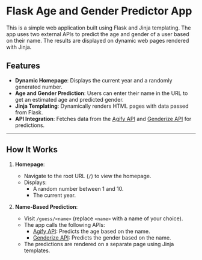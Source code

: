 # Flask Age and Gender Predictor App

This is a simple web application built using Flask and Jinja templating. The app uses two external APIs to predict the age and gender of a user based on their name. The results are displayed on dynamic web pages rendered with Jinja.

## Features

- **Dynamic Homepage**: Displays the current year and a randomly generated number.
- **Age and Gender Prediction**: Users can enter their name in the URL to get an estimated age and predicted gender.
- **Jinja Templating**: Dynamically renders HTML pages with data passed from Flask.
- **API Integration**: Fetches data from the [Agify API](https://agify.io/) and [Genderize API](https://genderize.io/) for predictions.

---

## How It Works

1. **Homepage**:
   - Navigate to the root URL (`/`) to view the homepage.
   - Displays:
     - A random number between 1 and 10.
     - The current year.

2. **Name-Based Prediction**:
   - Visit `/guess/<name>` (replace `<name>` with a name of your choice).
   - The app calls the following APIs:
     - [Agify API](https://agify.io): Predicts the age based on the name.
     - [Genderize API](https://genderize.io): Predicts the gender based on the name.
   - The predictions are rendered on a separate page using Jinja templates.

